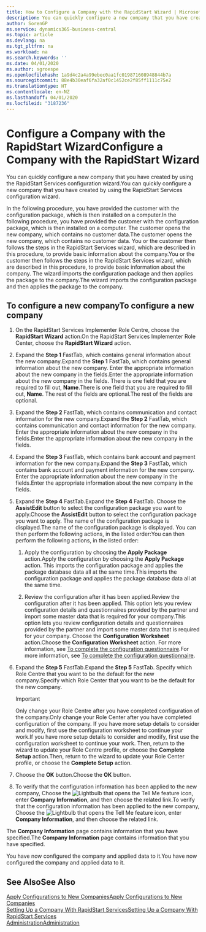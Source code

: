 ```yaml
---
title: How to Configure a Company with the RapidStart Wizard | Microsoft Docs
description: You can quickly configure a new company that you have created by using the RapidStart Services configuration wizard.
author: SorenGP
ms.service: dynamics365-business-central
ms.topic: article
ms.devlang: na
ms.tgt_pltfrm: na
ms.workload: na
ms.search.keywords: ''
ms.date: 04/01/2020
ms.author: sgroespe
ms.openlocfilehash: 1a9d4c2a4a99ebec0aa1fc019871608948844b7a
ms.sourcegitcommit: 88e4b30eaf6fa32af0c1452ce2f85ff1111c75e2
ms.translationtype: HT
ms.contentlocale: en-NZ
ms.lasthandoff: 04/01/2020
ms.locfileid: "3187236"
---
```

# <a name="configure-a-company-with-the-rapidstart-wizard"></a><span data-ttu-id="c69b4-103">Configure a Company with the RapidStart Wizard</span><span class="sxs-lookup"><span data-stu-id="c69b4-103">Configure a Company with the RapidStart Wizard</span></span>
<span data-ttu-id="c69b4-104">You can quickly configure a new company that you have created by using the RapidStart Services configuration wizard.</span><span class="sxs-lookup"><span data-stu-id="c69b4-104">You can quickly configure a new company that you have created by using the RapidStart Services configuration wizard.</span></span>

<span data-ttu-id="c69b4-105">In the following procedure, you have provided the customer with the configuration package, which is then installed on a computer.</span><span class="sxs-lookup"><span data-stu-id="c69b4-105">In the following procedure, you have provided the customer with the configuration package, which is then installed on a computer.</span></span> <span data-ttu-id="c69b4-106">The customer opens the new company, which contains no customer data.</span><span class="sxs-lookup"><span data-stu-id="c69b4-106">The customer opens the new company, which contains no customer data.</span></span> <span data-ttu-id="c69b4-107">You or the customer then follows the steps in the RapidStart Services wizard, which are described in this procedure, to provide basic information about the company.</span><span class="sxs-lookup"><span data-stu-id="c69b4-107">You or the customer then follows the steps in the RapidStart Services wizard, which are described in this procedure, to provide basic information about the company.</span></span> <span data-ttu-id="c69b4-108">The wizard imports the configuration package and then applies the package to the company.</span><span class="sxs-lookup"><span data-stu-id="c69b4-108">The wizard imports the configuration package and then applies the package to the company.</span></span>  

## <a name="to-configure-a-new-company"></a><span data-ttu-id="c69b4-109">To configure a new company</span><span class="sxs-lookup"><span data-stu-id="c69b4-109">To configure a new company</span></span>  
1. <span data-ttu-id="c69b4-110">On the RapidStart Services Implementer Role Centre, choose the **RapidStart Wizard** action.</span><span class="sxs-lookup"><span data-stu-id="c69b4-110">On the RapidStart Services Implementer Role Center, choose the **RapidStart Wizard** action.</span></span>  
2. <span data-ttu-id="c69b4-111">Expand the **Step 1** FastTab, which contains general information about the new company.</span><span class="sxs-lookup"><span data-stu-id="c69b4-111">Expand the **Step 1** FastTab, which contains general information about the new company.</span></span> <span data-ttu-id="c69b4-112">Enter the appropriate information about the new company in the fields.</span><span class="sxs-lookup"><span data-stu-id="c69b4-112">Enter the appropriate information about the new company in the fields.</span></span> <span data-ttu-id="c69b4-113">There is one field that you are required to fill out, **Name**.</span><span class="sxs-lookup"><span data-stu-id="c69b4-113">There is one field that you are required to fill out, **Name**.</span></span> <span data-ttu-id="c69b4-114">The rest of the fields are optional.</span><span class="sxs-lookup"><span data-stu-id="c69b4-114">The rest of the fields are optional.</span></span>  
3. <span data-ttu-id="c69b4-115">Expand the **Step 2** FastTab, which contains communication and contact information for the new company.</span><span class="sxs-lookup"><span data-stu-id="c69b4-115">Expand the **Step 2** FastTab, which contains communication and contact information for the new company.</span></span> <span data-ttu-id="c69b4-116">Enter the appropriate information about the new company in the fields.</span><span class="sxs-lookup"><span data-stu-id="c69b4-116">Enter the appropriate information about the new company in the fields.</span></span>
4. <span data-ttu-id="c69b4-117">Expand the **Step 3** FastTab, which contains bank account and payment information for the new company.</span><span class="sxs-lookup"><span data-stu-id="c69b4-117">Expand the **Step 3** FastTab, which contains bank account and payment information for the new company.</span></span> <span data-ttu-id="c69b4-118">Enter the appropriate information about the new company in the fields.</span><span class="sxs-lookup"><span data-stu-id="c69b4-118">Enter the appropriate information about the new company in the fields.</span></span>  
5. <span data-ttu-id="c69b4-119">Expand the **Step 4** FastTab.</span><span class="sxs-lookup"><span data-stu-id="c69b4-119">Expand the **Step 4** FastTab.</span></span> <span data-ttu-id="c69b4-120">Choose the **AssistEdit** button to select the configuration package you want to apply.</span><span class="sxs-lookup"><span data-stu-id="c69b4-120">Choose the **AssistEdit** button to select the configuration package you want to apply.</span></span> <span data-ttu-id="c69b4-121">The name of the configuration package is displayed.</span><span class="sxs-lookup"><span data-stu-id="c69b4-121">The name of the configuration package is displayed.</span></span> <span data-ttu-id="c69b4-122">You can then perform the following actions, in the listed order:</span><span class="sxs-lookup"><span data-stu-id="c69b4-122">You can then perform the following actions, in the listed order:</span></span>  

    1. <span data-ttu-id="c69b4-123">Apply the configuration by choosing the **Apply Package** action.</span><span class="sxs-lookup"><span data-stu-id="c69b4-123">Apply the configuration by choosing the **Apply Package** action.</span></span> <span data-ttu-id="c69b4-124">This imports the configuration package and applies the package database data all at the same time.</span><span class="sxs-lookup"><span data-stu-id="c69b4-124">This imports the configuration package and applies the package database data all at the same time.</span></span>  

    2. <span data-ttu-id="c69b4-125">Review the configuration after it has been applied.</span><span class="sxs-lookup"><span data-stu-id="c69b4-125">Review the configuration after it has been applied.</span></span> <span data-ttu-id="c69b4-126">This option lets you review configuration details and questionnaires provided by the partner and import some master data that is required for your company.</span><span class="sxs-lookup"><span data-stu-id="c69b4-126">This option lets you review configuration details and questionnaires provided by the partner and import some master data that is required for your company.</span></span> <span data-ttu-id="c69b4-127">Choose the **Configuration Worksheet** action.</span><span class="sxs-lookup"><span data-stu-id="c69b4-127">Choose the **Configuration Worksheet** action.</span></span> <span data-ttu-id="c69b4-128">For more information, see [To complete the configuration questionnaire](admin-gather-customer-setup-values.md#to-complete-the-configuration-questionnaire).</span><span class="sxs-lookup"><span data-stu-id="c69b4-128">For more information, see [To complete the configuration questionnaire](admin-gather-customer-setup-values.md#to-complete-the-configuration-questionnaire).</span></span>  

6. <span data-ttu-id="c69b4-129">Expand the **Step 5** FastTab.</span><span class="sxs-lookup"><span data-stu-id="c69b4-129">Expand the **Step 5** FastTab.</span></span> <span data-ttu-id="c69b4-130">Specify which Role Centre that you want to be the default for the new company.</span><span class="sxs-lookup"><span data-stu-id="c69b4-130">Specify which Role Center that you want to be the default for the new company.</span></span>  

    > [!IMPORTANT]  
    >  <span data-ttu-id="c69b4-131">Only change your Role Centre after you have completed configuration of the company.</span><span class="sxs-lookup"><span data-stu-id="c69b4-131">Only change your Role Center after you have completed configuration of the company.</span></span> <span data-ttu-id="c69b4-132">If you have more setup details to consider and modify, first use the configuration worksheet to continue your work.</span><span class="sxs-lookup"><span data-stu-id="c69b4-132">If you have more setup details to consider and modify, first use the configuration worksheet to continue your work.</span></span> <span data-ttu-id="c69b4-133">Then, return to the wizard to update your Role Centre profile, or choose the **Complete Setup** action.</span><span class="sxs-lookup"><span data-stu-id="c69b4-133">Then, return to the wizard to update your Role Center profile, or choose the **Complete Setup** action.</span></span>

7. <span data-ttu-id="c69b4-134">Choose the **OK** button.</span><span class="sxs-lookup"><span data-stu-id="c69b4-134">Choose the **OK** button.</span></span>  
8. <span data-ttu-id="c69b4-135">To verify that the configuration information has been applied to the new company, Choose the ![Lightbulb that opens the Tell Me feature](media/ui-search/search_small.png "Tell me what you want to do") icon, enter **Company Information**, and then choose the related link.</span><span class="sxs-lookup"><span data-stu-id="c69b4-135">To verify that the configuration information has been applied to the new company, Choose the ![Lightbulb that opens the Tell Me feature](media/ui-search/search_small.png "Tell me what you want to do") icon, enter **Company Information**, and then choose the related link.</span></span>

<span data-ttu-id="c69b4-136">The **Company Information** page contains information that you have specified.</span><span class="sxs-lookup"><span data-stu-id="c69b4-136">The **Company Information** page contains information that you have specified.</span></span>   

<span data-ttu-id="c69b4-137">You have now configured the company and applied data to it.</span><span class="sxs-lookup"><span data-stu-id="c69b4-137">You have now configured the company and applied data to it.</span></span>  

## <a name="see-also"></a><span data-ttu-id="c69b4-138">See Also</span><span class="sxs-lookup"><span data-stu-id="c69b4-138">See Also</span></span>  
[<span data-ttu-id="c69b4-139">Apply Configurations to New Companies</span><span class="sxs-lookup"><span data-stu-id="c69b4-139">Apply Configurations to New Companies</span></span>](admin-apply-configuration-to-new-companies.md)  
[<span data-ttu-id="c69b4-140">Setting Up a Company With RapidStart Services</span><span class="sxs-lookup"><span data-stu-id="c69b4-140">Setting Up a Company With RapidStart Services</span></span>](admin-set-up-a-company-with-rapidstart.md)  
[<span data-ttu-id="c69b4-141">Administration</span><span class="sxs-lookup"><span data-stu-id="c69b4-141">Administration</span></span>](admin-setup-and-administration.md)
